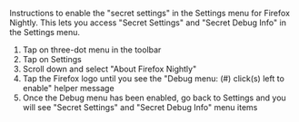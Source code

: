 Instructions to enable the "secret settings" in the Settings menu for Firefox Nightly. This lets you access "Secret Settings" and "Secret Debug Info" in the Settings menu.

1. Tap on three-dot menu in the toolbar
2. Tap on Settings
3. Scroll down and select "About Firefox Nightly"
4. Tap the Firefox logo until you see the "Debug menu: (#) click(s) left to enable" helper message
5. Once the Debug menu has been enabled, go back to Settings and you will see "Secret Settings" and "Secret Debug Info" menu items
